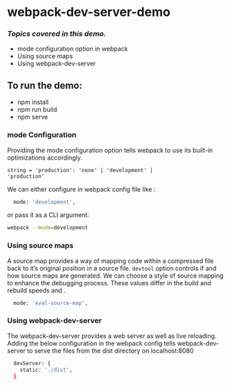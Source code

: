 # webpack-dev-server-demo

### _Topics covered in this demo._

-  mode configuration option in webpack
-  Using source maps
-  Using webpack-dev-server

## To run the demo:

- npm install
- npm run build
- npm serve

### mode Configuration

Providing the mode configuration option tells webpack to use its built-in optimizations accordingly.

<code>string = 'production': 'none' | 'development' | 'production'</code>

We can either configure in webpack config file like :

```sh
  mode: 'development',
```

or pass it as a CLI argument:

```sh
webpack --mode=development
```

### Using source maps

A source map provides a way of mapping code within a compressed file back to it’s original position in a source file.
<code>devtool</code> option controls if and how source maps are generated.
We can choose a style of source mapping to enhance the debugging process. These values differ in the build and rebuild speeds and . 


```sh
  mode: 'eval-source-map',
```

### Using webpack-dev-server
The webpack-dev-server provides a web server as well as live reloading. Adding the below configuration in the webpack config tells webpack-dev-server to serve the files from the dist directory on localhost:8080
```sh
  devServer: {
    static: './dist',
  }
```

